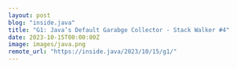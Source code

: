 ```yaml
---
layout: post
blog: "inside.java"
title: "G1: Java’s Default Garabge Collector - Stack Walker #4"
date: 2023-10-15T00:00:00Z
image: images/java.png
remote_url: "https://inside.java/2023/10/15/g1/"
---
```

